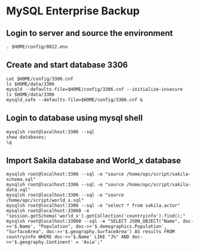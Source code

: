 # MySQL Enterprise Backup

## Login to server and source the environment
```
. $HOME/config/8022.env
```
## Create and start database 3306
```
cat $HOME/config/3306.cnf
ls $HOME/data/3306
mysqld --defaults-file=$HOME/config/3306.cnf --initialize-insecure
ls $HOME/data/3306
mysqld_safe --defaults-file=$HOME/config/3306.cnf &
```
## Login to database using mysql shell
```
mysqlsh root@localhost:3306 --sql
show databases;
\q
```
## Import Sakila database and World_x database
```
mysqlsh root@localhost:3306 --sql -e "source /home/opc/script/sakila-schema.sql"
mysqlsh root@localhost:3306 --sql -e "source /home/opc/script/sakila-data.sql"
mysqlsh root@localhost:3306 --sql -e "source /home/opc/script/world_x.sql"
mysqlsh root@localhost:3306 --sql -e "select * from sakila.actor"
mysqlsh root@localhost:33060 -e "session.getSchema('world_x').getCollection('countryinfo').find();"
mysqlsh root@localhost:33060 --sql -e "SELECT JSON_OBJECT("Name", doc->>'$.Name', "Population", doc->>'$.demographics.Population', "SurfaceArea", doc->>'$.geography.SurfaceArea') AS results FROM countryinfo WHERE doc->>'$.Name' LIKE "J%" AND doc->>'$.geography.Continent' = 'Asia';"
```
